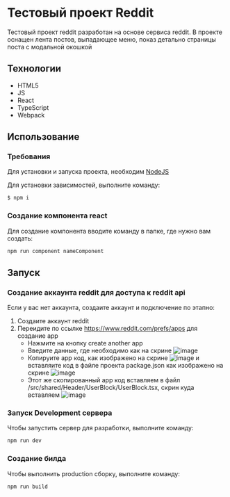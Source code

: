 # Тестовый проект Reddit
Тестовый проект reddit разработан на основе сервиса reddit. В проекте оснащен лента постов, выпадающее меню, показ детально страницы поста с модальной окошкой



## Технологии
- HTML5
- JS
- React
- TypeScript
- Webpack

## Использование

### Требования
Для установки и запуска проекта, необходим [NodeJS](https://nodejs.org/)

Для установки зависимостей, выполните команду:
```sh
$ npm i
```


### Создание компонента react
Для создание компонента вводите команду в папке, где нужно вам создать:
```sh
npm run component nameComponent
```
## Запуск
### Создание аккаунта reddit для доступа к reddit api
Если у вас нет аккаунта, создаите аккаунт и подключение по этапно:
1. Создаите аккаунт reddit
2. Переидите по ссылке https://www.reddit.com/prefs/apps для создание app
   - Нажмите на кнопку create another app
   - Введите данные, где необходимо как на скрине ![image](https://github.com/svetandrei/svet.reddit/assets/16918767/1d24c4f0-0e86-4d5e-95bd-30d49704dc2a)
   - Копируите app код, как изображено на скрине ![image](https://github.com/svetandrei/svet.reddit/assets/16918767/26f150e4-cf23-45a9-b960-fb6e24aff0e3)
   и вставляите код в файле проекта package.json как изображено на скрине ![image](https://github.com/svetandrei/svet.reddit/assets/16918767/6c6291cc-876f-4a7f-bbca-7ad2eea51dd6)
   - Этот же скопированный app код вставляем в файл /src/shared/Header/UserBlock/UserBlock.tsx, скрин куда вставляем ![image](https://github.com/svetandrei/svet.reddit/assets/16918767/8dc21c8d-e095-4fb4-b944-f78234feb5dc)

### Запуск Development сервера
Чтобы запустить сервер для разработки, выполните команду:
```sh
npm run dev
```

### Создание билда
Чтобы выполнить production сборку, выполните команду: 
```sh
npm run build
```

